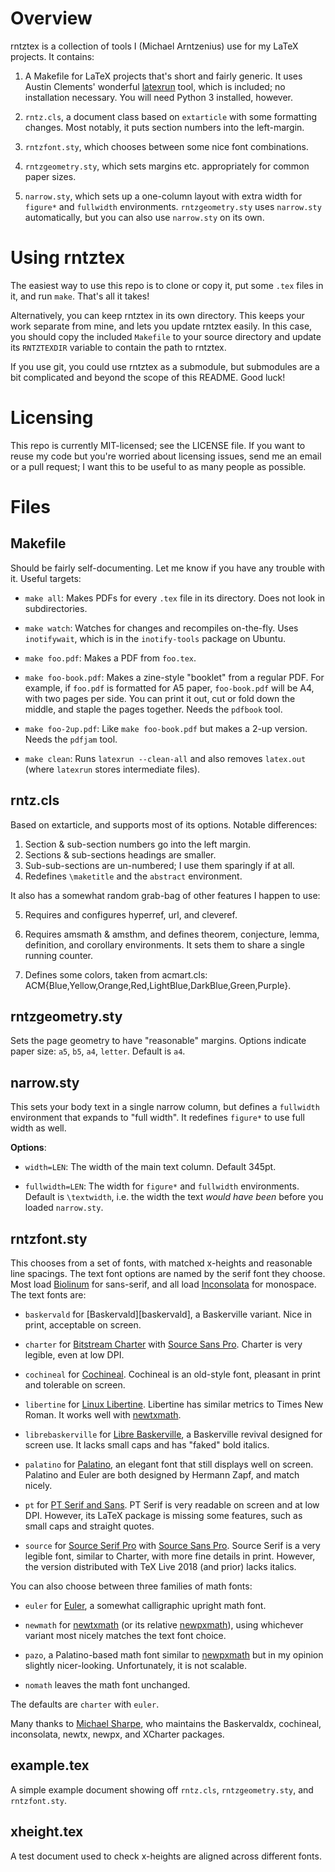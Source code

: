 # Overview

[latexrun]: https://github.com/aclements/latexrun

rntztex is a collection of tools I (Michael Arntzenius) use for my LaTeX
projects. It contains:

1. A Makefile for LaTeX projects that's short and fairly generic. It uses Austin
   Clements' wonderful [latexrun][] tool, which is included; no installation
   necessary. You will need Python 3 installed, however.

2. `rntz.cls`, a document class based on `extarticle` with some formatting
   changes. Most notably, it puts section numbers into the left-margin.

3. `rntzfont.sty`, which chooses between some nice font combinations.

4. `rntzgeometry.sty`, which sets margins etc. appropriately for common paper
   sizes.

5. `narrow.sty`, which sets up a one-column layout with extra width for
   `figure*` and `fullwidth` environments. `rntzgeometry.sty` uses `narrow.sty`
   automatically, but you can also use `narrow.sty` on its own.

# Using rntztex

The easiest way to use this repo is to clone or copy it, put some `.tex` files
in it, and run `make`. That's all it takes!

Alternatively, you can keep rntztex in its own directory. This keeps your work
separate from mine, and lets you update rntztex easily. In this case, you should
copy the included `Makefile` to your source directory and update its
`RNTZTEXDIR` variable to contain the path to rntztex.

If you use git, you could use rntztex as a submodule, but submodules are a bit
complicated and beyond the scope of this README. Good luck!

# Licensing

This repo is currently MIT-licensed; see the LICENSE file. If you want to reuse
my code but you're worried about licensing issues, send me an email or a pull
request; I want this to be useful to as many people as possible.

# Files

## Makefile

Should be fairly self-documenting. Let me know if you have any trouble with it.
Useful targets:

- `make all`: Makes PDFs for every `.tex` file in its directory. Does not look
  in subdirectories.

- `make watch`: Watches for changes and recompiles on-the-fly. Uses
  `inotifywait`, which is in the `inotify-tools` package on Ubuntu.

- `make foo.pdf`: Makes a PDF from `foo.tex`.

- `make foo-book.pdf`: Makes a zine-style "booklet" from a regular PDF. For
  example, if `foo.pdf` is formatted for A5 paper, `foo-book.pdf` will be A4,
  with two pages per side. You can print it out, cut or fold down the middle,
  and staple the pages together. Needs the `pdfbook` tool.

- `make foo-2up.pdf`: Like `make foo-book.pdf` but makes a 2-up version. Needs
  the `pdfjam` tool.

- `make clean`: Runs `latexrun --clean-all` and also removes `latex.out` (where
  `latexrun` stores intermediate files).

## rntz.cls

Based on extarticle, and supports most of its options. Notable differences:

1. Section & sub-section numbers go into the left margin.
2. Sections & sub-sections headings are smaller.
3. Sub-sub-sections are un-numbered; I use them sparingly if at all.
4. Redefines `\maketitle` and the `abstract` environment.

It also has a somewhat random grab-bag of other features I happen to use:

5. Requires and configures hyperref, url, and cleveref.

6. Requires amsmath & amsthm, and defines theorem, conjecture, lemma,
definition, and corollary environments. It sets them to share a single running
counter.

7. Defines some colors, taken from acmart.cls:
ACM{Blue,Yellow,Orange,Red,LightBlue,DarkBlue,Green,Purple}.

## rntzgeometry.sty

Sets the page geometry to have "reasonable" margins. Options indicate paper
size: `a5`, `b5`, `a4`, `letter`. Default is `a4`.

## narrow.sty

This sets your body text in a single narrow column, but defines a `fullwidth`
environment that expands to "full width". It redefines `figure*` to use full
width as well.

**Options**:

- `width=LEN`: The width of the main text column. Default 345pt.

- `fullwidth=LEN`: The width for `figure*` and `fullwidth` environments. Default
  is `\textwidth`, i.e. the width the text *would have been* before you loaded
  `narrow.sty`.

## rntzfont.sty

This chooses from a set of fonts, with matched x-heights and reasonable line
spacings. The text font options are named by the serif font they choose. Most
load [Biolinum][Libertine] for sans-serif, and all load [Inconsolata][] for
monospace. The text fonts are:

- `baskervald` for [Baskervald][baskervald], a Baskerville variant. Nice in
  print, acceptable on screen.

- `charter` for [Bitstream Charter][charter] with [Source Sans Pro][ssans].
  Charter is very legible, even at low DPI.

- `cochineal` for [Cochineal][]. Cochineal is an old-style font, pleasant in
   print and tolerable on screen.

- `libertine` for [Linux Libertine][Libertine]. Libertine has similar metrics to
  Times New Roman. It works well with [newtxmath][].

- `librebaskerville` for [Libre Baskerville][librebaskerville], a Baskerville
  revival designed for screen use. It lacks small caps and has "faked" bold
  italics.

- `palatino` for [Palatino][], an elegant font that still displays well on
  screen. Palatino and Euler are both designed by Hermann Zapf, and match
  nicely.

- `pt` for [PT Serif and Sans][pt]. PT Serif is very readable on screen and at
  low DPI. However, its LaTeX package is missing some features, such as small
  caps and straight quotes.

- `source` for [Source Serif Pro][sserif] with [Source Sans Pro][ssans]. Source
  Serif is a very legible font, similar to Charter, with more fine details in
  print. However, the version distributed with TeX Live 2018 (and prior) lacks
  italics.

You can also choose between three families of math fonts:

- `euler` for [Euler][], a somewhat calligraphic upright math font.

- `newmath` for [newtxmath][] (or its relative [newpxmath][]), using whichever
  variant most nicely matches the text font choice.

- `pazo`, a Palatino-based math font similar to [newpxmath][] but in my opinion
  slightly nicer-looking. Unfortunately, it is not scalable.

- `nomath` leaves the math font unchanged.

The defaults are `charter` with `euler`.

Many thanks to [Michael Sharpe](http://math.ucsd.edu/~msharpe/), who maintains
the Baskervaldx, cochineal, inconsolata, newtx, newpx, and XCharter packages.

[baskervaldx]: https://ctan.org/pkg/baskervaldx
[librebaskerville]: https://ctan.org/pkg/librebaskerville
[Cochineal]: https://ctan.org/pkg/cochineal
[Euler]: https://ctan.org/pkg/eulervm
[Inconsolata]: https://ctan.org/pkg/inconsolata
[Libertine]: https://ctan.org/pkg/libertine
[Palatino]: https://ctan.org/pkg/newpx
[charter]: https://ctan.org/pkg/XCharter
[pt]: https://ctan.org/pkg/paratype
[newtxmath]: https://ctan.org/pkg/newtx
[newpxmath]: https://ctan.org/pkg/newpx
[ssans]: https://ctan.org/pkg/sourcesanspro
[sserif]: https://ctan.org/pkg/sourceserifpro

## example.tex

A simple example document showing off `rntz.cls`, `rntzgeometry.sty`, and
`rntzfont.sty`.

## xheight.tex

A test document used to check x-heights are aligned across different fonts.
